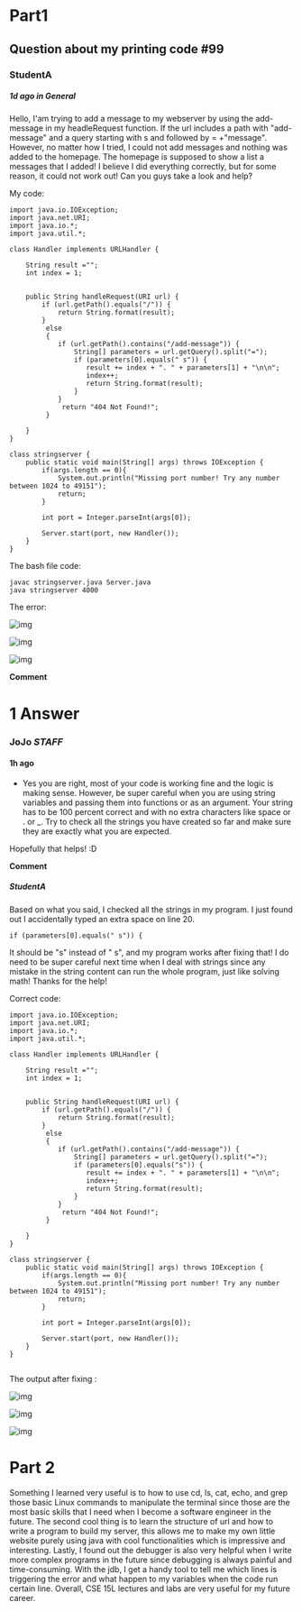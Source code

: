# Part1
## Question about my printing code #99

### StudentA
##### 1d ago in **General**

Hello, I'am trying to add a message to my webserver by using the add-message in my headleRequest function. If the url includes a path with "add-message" and a query starting with s and followed by = +"message". However, no matter how I tried, I could not add messages and nothing was added to the homepage. The homepage is supposed to show a list a messages that I added! I believe I did everything correctly, but for some reason, it could not work out! Can you guys take a look and help?

My code:
```
import java.io.IOException;
import java.net.URI;
import java.io.*;
import java.util.*;

class Handler implements URLHandler {

    String result ="";
    int index = 1;


    public String handleRequest(URI url) {
        if (url.getPath().equals("/")) {
            return String.format(result);
        } 
         else 
         {
            if (url.getPath().contains("/add-message")) {
                String[] parameters = url.getQuery().split("=");
                if (parameters[0].equals(" s")) {
                   result += index + ". " + parameters[1] + "\n\n";
                   index++;
                   return String.format(result);
                }
            }
             return "404 Not Found!";
         } 
        
    }
}

class stringserver {
    public static void main(String[] args) throws IOException {
        if(args.length == 0){
            System.out.println("Missing port number! Try any number between 1024 to 49151");
            return;
        }

        int port = Integer.parseInt(args[0]);

        Server.start(port, new Handler());
    }
}
```
The bash file code:
```
javac stringserver.java Server.java
java stringserver 4000
```

The error:

![img]()

![img]()

![img]()

**Comment** 

# 1 Answer
### JoJo ***STAFF***
#### 1h ago

- Yes you are right, most of your code is working fine and the logic is making sense. However, be super careful when you are using string variables and passing them into functions or as an argument. Your string has to be 100 percent correct and with no extra characters like space or . or _. Try to check all the strings you have created so far and make sure they are exactly what you are expected.
  
Hopefully that helps! :D

**Comment** 

 ##### StudentA
 Based on what you said, I checked all the strings in my program. I just found out I accidentally typed an extra space on line 20. 
```
if (parameters[0].equals(" s")) {
```
 It should be "s" instead of " s", and my program works after fixing that! I do need to be super careful next time when I deal with strings since any mistake in the string content can run the whole program, just like solving math! Thanks for the help!

Correct code:
```
import java.io.IOException;
import java.net.URI;
import java.io.*;
import java.util.*;

class Handler implements URLHandler {

    String result ="";
    int index = 1;


    public String handleRequest(URI url) {
        if (url.getPath().equals("/")) {
            return String.format(result);
        } 
         else 
         {
            if (url.getPath().contains("/add-message")) {
                String[] parameters = url.getQuery().split("=");
                if (parameters[0].equals("s")) {
                   result += index + ". " + parameters[1] + "\n\n";
                   index++;
                   return String.format(result);
                }
            }
             return "404 Not Found!";
         } 
        
    }
}

class stringserver {
    public static void main(String[] args) throws IOException {
        if(args.length == 0){
            System.out.println("Missing port number! Try any number between 1024 to 49151");
            return;
        }

        int port = Integer.parseInt(args[0]);

        Server.start(port, new Handler());
    }
}


```

The output after fixing :

![img]()

![img]()

![img]()

# Part 2
Something I learned very useful is to how to use cd, ls, cat, echo, and grep those basic Linux commands to manipulate the terminal since those are the most basic skills that I need when I become a software engineer in the future. The second cool thing is to learn the structure of url and how to write a program to build my server, this allows me to make my own little website purely using java with cool functionalities which is impressive and interesting. Lastly, I found out the debugger is also very helpful when I write more complex programs in the future since debugging is always painful and time-consuming. With the jdb, I get a handy tool to tell me which lines is triggering the error and what happen to my variables when the code run certain line. Overall, CSE 15L lectures and labs are very useful  for my future career.
